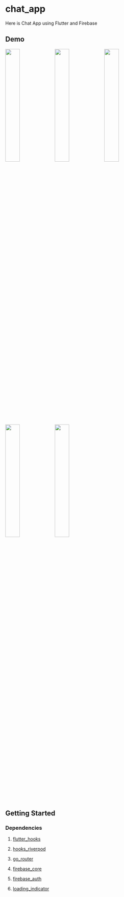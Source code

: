 # chat_app

Here is Chat App using Flutter and Firebase

## Demo

<img src="https://github.com/annvnewwave/chat_app/assets/156050064/27ac501f-6d2e-4186-9691-c871e38dbb56" width="30%">
<img src="https://github.com/annvnewwave/chat_app/assets/156050064/3b21ba3c-e81b-4c20-9082-290553fe0659" width="30%">
<img src="https://github.com/annvnewwave/chat_app/assets/156050064/f3f23d9b-cba6-498a-b250-8bb99874bf436" width="30%">
<img src="https://github.com/annvnewwave/chat_app/assets/156050064/ac6ea5a0-d002-4b0b-8c40-cdfa7df9109e" width="30%">
<img src="https://github.com/annvnewwave/chat_app/assets/156050064/89323469-094d-43f1-8bbb-94f487e170b4" width="30%">

## Getting Started

### Dependencies

1. [flutter_hooks](https://pub.dev/packages/flutter_hooks)

1. [hooks_riverpod](https://pub.dev/packages/hooks_riverpod)

1. [go_router](https://pub.dev/packages/go_router)

1. [firebase_core](https://pub.dev/packages/firebase_core)

1. [firebase_auth](https://pub.dev/packages/firebase_auth)

1. [loading_indicator](https://pub.dev/packages/loading_indicator)
